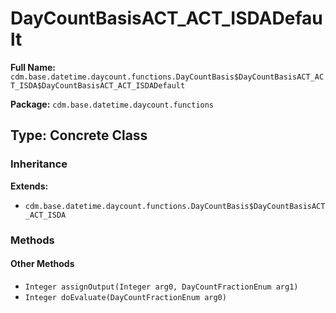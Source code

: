 # DayCountBasisACT_ACT_ISDADefault

**Full Name:** `cdm.base.datetime.daycount.functions.DayCountBasis$DayCountBasisACT_ACT_ISDA$DayCountBasisACT_ACT_ISDADefault`

**Package:** `cdm.base.datetime.daycount.functions`

## Type: Concrete Class

### Inheritance

**Extends:**
- `cdm.base.datetime.daycount.functions.DayCountBasis$DayCountBasisACT_ACT_ISDA`

### Methods

#### Other Methods

- `Integer assignOutput(Integer arg0, DayCountFractionEnum arg1)`
- `Integer doEvaluate(DayCountFractionEnum arg0)`

